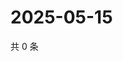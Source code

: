 # 2025-05-15

共 0 条

<!-- BEGIN ZHIHUVIDEO -->
<!-- 最后更新时间 Thu May 15 2025 18:12:47 GMT+0800 (China Standard Time) -->

<!-- END ZHIHUVIDEO -->
